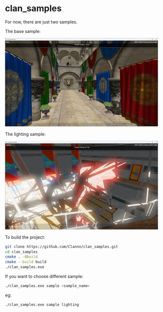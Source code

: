 # clan_samples

For now, there are just two samples.

The base sample:

![base](./sample_images/base.png)

The lighting sample:

![lighting](./sample_images/lighting.png)



To build the project:

```bash
git clone https://github.com/Clannn/clan_samples.git
cd clan_samples
cmake . -Bbuild
cmake --build build
./clan_samples.exe
```



If you want to choose different sample:

```bash
./clan_samples.exe sample <sample_name>
```

eg:

```bash
./clan_samples.exe sample lighting
```

